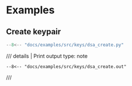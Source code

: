 # Examples

## Create keypair

```python
--8<-- "docs/examples/src/keys/dsa_create.py"
```

/// details | Print output
    type: note
``` 
--8<-- "docs/examples/src/keys/dsa_create.out"
```
///